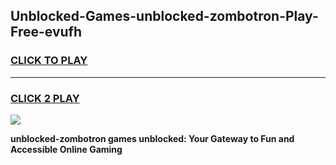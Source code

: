 
## Unblocked-Games-unblocked-zombotron-Play-Free-evufh
<h3>
<a href="https://premium76.site?title=unblocked-zombotron&ref=19M">CLICK TO PLAY</a></h3>
<hr>

<h3>
<a href="https://premium76.site?title=unblocked-zombotron&ref=19M">CLICK 2 PLAY</a>
  
</h3>

<a href="https://premium76.site?title=unblocked-zombotron&ref=19M"><img src="https://clearcache.store/games.png"></a>


**unblocked-zombotron games unblocked: Your Gateway to Fun and Accessible Online Gaming**

